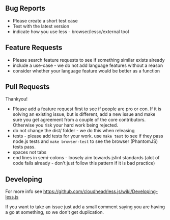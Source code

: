 ## Bug Reports

 - Please create a short test case
 - Test with the latest version
 - indicate how you use less - browser/lessc/external tool

## Feature Requests

 - Please search feature requests to see if something similar exists already
 - include a use-case - we do not add language features without a reason
 - consider whether your language feature would be better as a function

## Pull Requests

Thankyou!

 - Please add a feature request first to see if people are pro or con. If it is solving an existing issue, but is different, add a new issue and make sure you get agreement from a couple of the core contributors. Otherwise you risk your hard work being rejected.
 - do not change the dist/ folder - we do this when releasing
 - tests - please add tests for your work. use `make test` to see if they pass node.js tests and `make browser-test` to see the browser (PhantomJS) tests pass.
 - spaces not tabs
 - end lines in semi-colons - loosely aim towards jslint standards (alot of code fails already - don't just follow this pattern if it is bad practice)

## Developing

For more info see https://github.com/cloudhead/less.js/wiki/Developing-less.js

If you want to take an issue just add a small comment saying you are having a go at something, so we don't get duplication.
